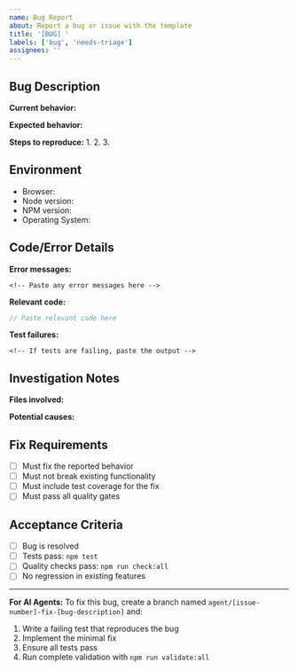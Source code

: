 ```yaml
---
name: Bug Report
about: Report a bug or issue with the template
title: '[BUG] '
labels: ['bug', 'needs-triage']
assignees: ''
---
```


## Bug Description
**Current behavior:**
<!-- Describe what is currently happening -->

**Expected behavior:**
<!-- Describe what should happen instead -->

**Steps to reproduce:**
1. 
2. 
3. 

## Environment
- Browser: <!-- e.g., Chrome 91, Firefox 89 -->
- Node version: <!-- run `node --version` -->
- NPM version: <!-- run `npm --version` -->
- Operating System: <!-- e.g., Windows 10, macOS 11, Ubuntu 20.04 -->

## Code/Error Details
**Error messages:**
```
<!-- Paste any error messages here -->
```

**Relevant code:**
```javascript
// Paste relevant code here
```

**Test failures:**
```
<!-- If tests are failing, paste the output -->
```

## Investigation Notes
**Files involved:**
<!-- List files where the bug might be located -->

**Potential causes:**
<!-- Any theories about what might be causing this -->

## Fix Requirements
- [ ] Must fix the reported behavior
- [ ] Must not break existing functionality
- [ ] Must include test coverage for the fix
- [ ] Must pass all quality gates

## Acceptance Criteria
- [ ] Bug is resolved
- [ ] Tests pass: `npm test`
- [ ] Quality checks pass: `npm run check:all`
- [ ] No regression in existing features

---

**For AI Agents:**
To fix this bug, create a branch named `agent/[issue-number]-fix-[bug-description]` and:
1. Write a failing test that reproduces the bug
2. Implement the minimal fix
3. Ensure all tests pass
4. Run complete validation with `npm run validate:all`
